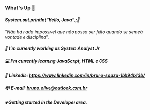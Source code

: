### What's Up  👋

##### System.out.println(“Hello, Java”);🤘

“*Não há nada impossível que não possa ser feito quando se semeá vontade e disciplina*”.

##### 🔭 I’m currently working as System Analyst Jr
##### 💻 I’m currently learning JavaScript, HTML e CSS
##### 👔 Linkedin: https://www.linkedin.com/in/bruno-souza-1bb94b13b/
##### 📭 E-mail: bruno.olive@outlook.com.br
##### 💀 Getting started in the Developer area.

